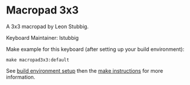 Macropad 3x3
========

A 3x3 macropad by Leon Stubbig.

Keyboard Maintainer: lstubbig

Make example for this keyboard (after setting up your build environment):

    make macropad3x3:default

See [build environment setup](https://docs.qmk.fm/#/getting_started_build_tools) then the [make instructions](https://docs.qmk.fm/#/getting_started_make_guide) for more information.
